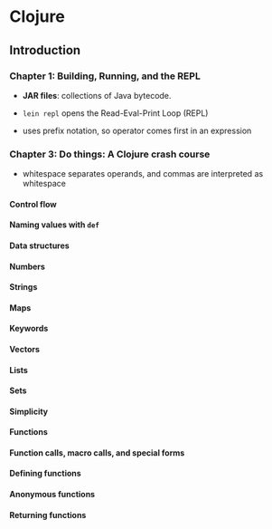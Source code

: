 # Clojure

## Introduction

### Chapter 1: Building, Running, and the REPL

* __JAR files__: collections of Java bytecode.

* `lein repl` opens the Read-Eval-Print Loop (REPL)

* uses prefix notation, so operator comes first in an expression

### Chapter 3: Do things: A Clojure crash course

* whitespace separates operands, and commas are interpreted as whitespace

#### Control flow

#### Naming values with `def`

#### Data structures

#### Numbers

#### Strings

#### Maps

#### Keywords

#### Vectors

#### Lists

#### Sets

#### Simplicity

#### Functions

#### Function calls, macro calls, and special forms

#### Defining functions

#### Anonymous functions

#### Returning functions
